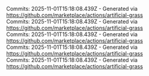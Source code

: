 Commits: 2025-11-01T15:18:08.439Z - Generated via https://github.com/marketplace/actions/artificial-grass
<br>
Commits: 2025-11-01T15:18:08.439Z - Generated via https://github.com/marketplace/actions/artificial-grass
<br>
Commits: 2025-11-01T15:18:08.439Z - Generated via https://github.com/marketplace/actions/artificial-grass
<br>
Commits: 2025-11-01T15:18:08.439Z - Generated via https://github.com/marketplace/actions/artificial-grass
<br>
Commits: 2025-11-01T15:18:08.439Z - Generated via https://github.com/marketplace/actions/artificial-grass
<br>
